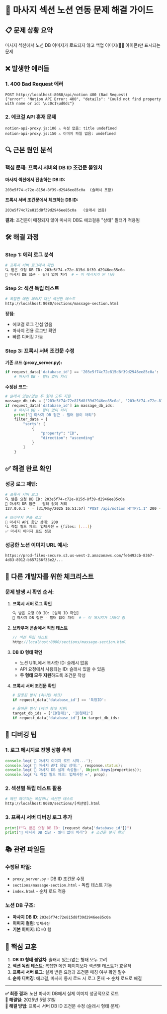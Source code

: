 # 🔧 마사지 섹션 노션 연동 문제 해결 가이드

## 📋 문제 상황 요약
마사지 섹션에서 노션 DB 이미지가 로드되지 않고 백업 이미지(💆‍♀️ 아이콘)만 표시되는 문제

## ❌ 발생한 에러들

### 1. 400 Bad Request 에러
```
POST http://localhost:8080/api/notion 400 (Bad Request)
{"error": "Notion API Error: 400", "details": "Could not find property with name or id: \uc0c1\ud0dc"}
```

### 2. 에코걸 API 혼재 문제
```
notion-api-proxy.js:106 ⚠️ 속성 없음: title undefined
notion-api-proxy.js:150 ⚠️ 이미지 파일 없음: undefined
```

## 🔍 근본 원인 분석

### **핵심 문제: 프록시 서버의 DB ID 조건문 불일치**

**마사지 섹션에서 전송하는 DB ID:**
```
203e5f74-c72e-815d-8f39-d2946ee85c0a  (슬래시 포함)
```

**프록시 서버 조건문에서 체크하는 DB ID:**
```
203e5f74c72e815d8f39d2946ee85c0a   (슬래시 없음)
```

**결과:** 조건문이 매칭되지 않아 마사지 DB도 에코걸용 "상태" 필터가 적용됨

## 🛠️ 해결 과정

### Step 1: 에러 로그 분석
```bash
# 프록시 서버 로그에서 확인
🔍 받은 요청 DB ID: 203e5f74-c72e-815d-8f39-d2946ee85c0a
🔧 마사지 DB 접근 - 필터 없이 처리  # ← 이 메시지가 안 나옴
```

### Step 2: 섹션 독립 테스트
```bash
# 복잡한 메인 페이지 대신 섹션만 테스트
http://localhost:8080/sections/massage-section.html
```

**장점:**
- 에코걸 로그 간섭 없음
- 마사지 전용 로그만 확인
- 빠른 디버깅 가능

### Step 3: 프록시 서버 조건문 수정

**기존 코드 (proxy_server.py):**
```python
if request_data['database_id'] == '203e5f74c72e815d8f39d2946ee85c0a':
    # 마사지 DB - 필터 없이 처리
```

**수정된 코드:**
```python
# 슬래시 있는/없는 두 형태 모두 지원
massage_db_ids = ['203e5f74c72e815d8f39d2946ee85c0a', '203e5f74-c72e-815d-8f39-d2946ee85c0a']
if request_data['database_id'] in massage_db_ids:
    # 마사지 DB - 필터 없이 처리
    print("🔧 마사지 DB 접근 - 필터 없이 처리")
    filter_data = {
        "sorts": [
            {
                "property": "ID",
                "direction": "ascending"
            }
        ]
    }
```

## ✅ 해결 완료 확인

### 성공 로그 패턴:
```bash
# 프록시 서버 로그
🔍 받은 요청 DB ID: 203e5f74-c72e-815d-8f39-d2946ee85c0a
🔧 마사지 DB 접근 - 필터 없이 처리
127.0.0.1 - - [31/May/2025 16:51:57] "POST /api/notion HTTP/1.1" 200 -

# 브라우저 콘솔 로그
📡 마사지 API 응답 상태: 200
🔍 직접 필드 체크: 업체사진 = {files: [...]}
✅ 마사지 이미지 로드 성공
```

### 성공한 노션 이미지 URL 예시:
```
https://prod-files-secure.s3.us-west-2.amazonaws.com/fe6492cb-8367-4d83-8912-b657256f33e2/...
```

## 🚨 다른 개발자를 위한 체크리스트

### 문제 발생 시 확인 순서:

1. **프록시 서버 로그 확인**
   ```bash
   🔍 받은 요청 DB ID: [실제 ID 확인]
   🔧 마사지 DB 접근 - 필터 없이 처리  # ← 이 메시지가 나와야 함
   ```

2. **브라우저 콘솔에서 직접 테스트**
   ```javascript
   // 섹션 독립 테스트
   http://localhost:8080/sections/massage-section.html
   ```

3. **DB ID 형태 확인**
   - 노션 URL에서 복사한 ID: 슬래시 없음
   - API 요청에서 사용되는 ID: 슬래시 있을 수 있음
   - **두 형태 모두 지원**하도록 조건문 작성

4. **프록시 서버 조건문 확인**
   ```python
   # 잘못된 방식 (하나만 체크)
   if request_data['database_id'] == '특정ID':
   
   # 올바른 방식 (여러 형태 지원)
   target_db_ids = ['ID형태1', 'ID형태2']
   if request_data['database_id'] in target_db_ids:
   ```

## 🔧 디버깅 팁

### 1. 로그 메시지로 진행 상황 추적
```javascript
console.log('🔄 마사지 이미지 로드 시작...');
console.log('📡 마사지 API 응답 상태:', response.status);
console.log('📝 마사지 DB 실제 속성들:', Object.keys(properties));
console.log('🔍 직접 필드 체크: 업체사진 =', prop);
```

### 2. 섹션별 독립 테스트 활용
```bash
# 메인 페이지는 복잡하니 섹션만 테스트
http://localhost:8080/sections/[섹션명].html
```

### 3. 프록시 서버 디버깅 로그 추가
```python
print(f"🔍 받은 요청 DB ID: {request_data['database_id']}")
print("🔧 마사지 DB 접근 - 필터 없이 처리")  # 조건문 분기 확인
```

## 📚 관련 파일들

### 수정된 파일:
- `proxy_server.py` - DB ID 조건문 수정
- `sections/massage-section.html` - 독립 테스트 가능
- `index.html` - 순차 로드 적용

### 노션 DB 구조:
- **마사지 DB ID**: `203e5f74c72e815d8f39d2946ee85c0a`
- **이미지 컬럼**: `업체사진`
- **기본 이미지**: ID=0 행

## 🎯 핵심 교훈

1. **DB ID 형태 불일치**: 슬래시 있는/없는 형태 모두 고려
2. **섹션 독립 테스트**: 복잡한 메인 페이지보다 섹션별 테스트가 효율적
3. **프록시 서버 로그**: 실제 받은 요청과 조건문 매칭 여부 확인 필수
4. **순차 디버깅**: 에코걸, 마사지 동시 로드 시 로그 혼재 → 순차 로드로 해결

---

**✅ 최종 결과**: 노션 마사지 DB에서 실제 이미지 성공적으로 로드  
**📅 해결일**: 2025년 5월 31일  
**🔧 해결 방법**: 프록시 서버 DB ID 조건문 수정 (슬래시 형태 문제)
